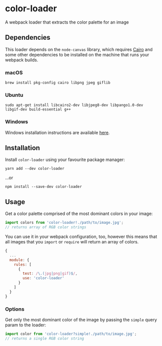 # color-loader

A webpack loader that extracts the color palette for an image

## Dependencies

This loader depends on the `node-canvas` library, which requires [Cairo](https://cairographics.org) and some other dependencies to be installed on the machine that runs your webpack builds.

### macOS

```
brew install pkg-config cairo libpng jpeg giflib
```

### Ubuntu

```
sudo apt-get install libcairo2-dev libjpeg8-dev libpango1.0-dev libgif-dev build-essential g++
```

### Windows

Windows installation instructions are available [here](https://github.com/Automattic/node-canvas/wiki/Installation---Windows).

## Installation

Install `color-loader` using your favourite package manager:

```
yarn add --dev color-loader
```

...or

```
npm install --save-dev color-loader
```

## Usage

Get a color palette comprised of the most dominant colors in your image:

```js
import colors from 'color-loader!./path/to/image.jpg';
// returns array of RGB color strings
```

You can use it in your webpack configuration, too, however this means that all images that you `import` or `require` will return an array of colors.

```js
{
  ...
  module: {
    rules: [
      {
        test: /\.(jpg|png|gif)$/,
        use: 'color-loader'
      }
    ]
  }
}
```

### Options

Get only the most dominant color of the image by passing the `simple` query param to the loader:

```js
import color from 'color-loader?simple!./path/to/image.jpg';
// returns a single RGB color string
```
